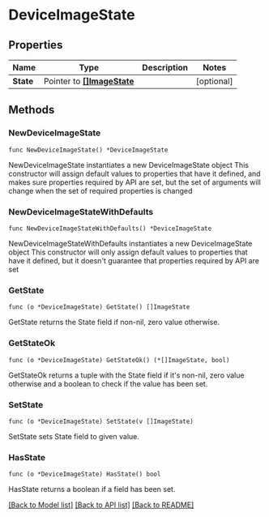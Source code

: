 # DeviceImageState

## Properties

Name | Type | Description | Notes
------------ | ------------- | ------------- | -------------
**State** | Pointer to [**[]ImageState**](ImageState.md) |  | [optional] 

## Methods

### NewDeviceImageState

`func NewDeviceImageState() *DeviceImageState`

NewDeviceImageState instantiates a new DeviceImageState object
This constructor will assign default values to properties that have it defined,
and makes sure properties required by API are set, but the set of arguments
will change when the set of required properties is changed

### NewDeviceImageStateWithDefaults

`func NewDeviceImageStateWithDefaults() *DeviceImageState`

NewDeviceImageStateWithDefaults instantiates a new DeviceImageState object
This constructor will only assign default values to properties that have it defined,
but it doesn't guarantee that properties required by API are set

### GetState

`func (o *DeviceImageState) GetState() []ImageState`

GetState returns the State field if non-nil, zero value otherwise.

### GetStateOk

`func (o *DeviceImageState) GetStateOk() (*[]ImageState, bool)`

GetStateOk returns a tuple with the State field if it's non-nil, zero value otherwise
and a boolean to check if the value has been set.

### SetState

`func (o *DeviceImageState) SetState(v []ImageState)`

SetState sets State field to given value.

### HasState

`func (o *DeviceImageState) HasState() bool`

HasState returns a boolean if a field has been set.


[[Back to Model list]](../README.md#documentation-for-models) [[Back to API list]](../README.md#documentation-for-api-endpoints) [[Back to README]](../README.md)


